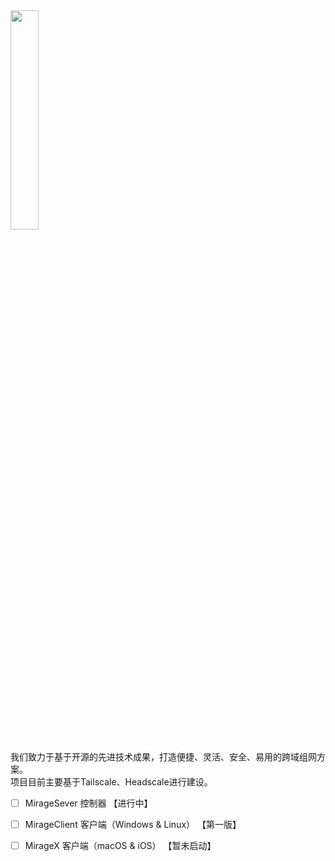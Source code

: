 
<img src="https://user-images.githubusercontent.com/7601383/222609359-d1eaf48f-6af6-4069-9608-089d2ffc852f.png" width="30%" height="30%"/>     
   
我们致力于基于开源的先进技术成果，打造便捷、灵活、安全、易用的跨域组网方案。   
项目目前主要基于Tailscale、Headscale进行建设。   
   
- [ ] MirageSever 控制器   【进行中】   
- [ ] MirageClient 客户端（Windows & Linux） 【第一版】   
- [ ] MirageX 客户端（macOS & iOS） 【暂未启动】   
   
